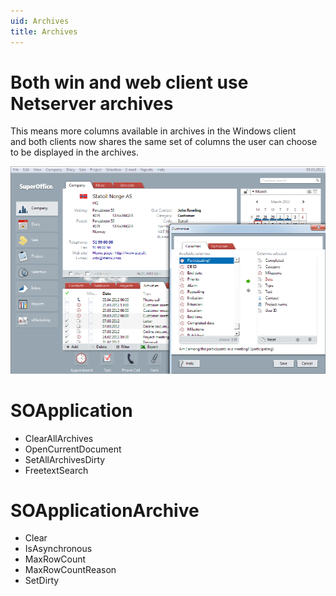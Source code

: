 ```yaml
---
uid: Archives
title: Archives
---
```


Both win and web client use Netserver archives
==============================================

This means more columns available in archives in the Windows client and both clients now shares the same set of columns the user can choose to be displayed in the archives.

![](../../images/Archvies.png)



SOApplication
=============

-   ClearAllArchives
-   OpenCurrentDocument
-   SetAllArchivesDirty
-   FreetextSearch

SOApplicationArchive
====================

-   Clear
-   IsAsynchronous
-   MaxRowCount
-   MaxRowCountReason
-   SetDirty